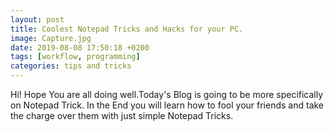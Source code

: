 ```yaml
---
layout: post
title: Coolest Notepad Tricks and Hacks for your PC.
image: Capture.jpg
date: 2019-08-08 17:50:18 +0200
tags: [workflow, programming]
categories: tips and tricks
---
```

Hi! 
Hope You are all doing well.Today's Blog is going to be more specifically on Notepad Trick. In the End you will learn how to fool  your friends and take the charge over them with just simple Notepad Tricks.

